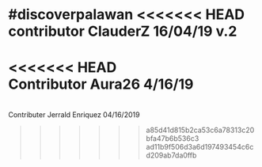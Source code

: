 #discoverpalawan
<<<<<<< HEAD
contributor ClauderZ 16/04/19 v.2
=======
<<<<<<< HEAD
<BR> Contributor Aura26 4/16/19
=======
<BR>Contributer Jerrald Enriquez 04/16/2019
>>>>>>> a85d41d815b2ca53c6a78313c20bfa47b6b536c3
>>>>>>> ad11b9f506d3a6d197493454c6cd209ab7da0ffb
